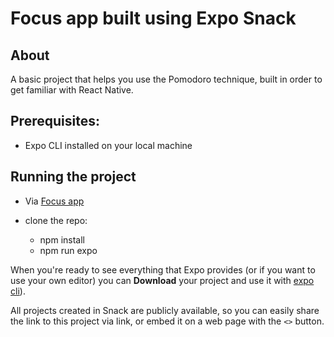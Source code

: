 # Focus app built using Expo Snack

## About 
A basic project that helps you use the Pomodoro technique, built in order to get familiar with React Native.

## Prerequisites:
- Expo CLI installed on your local machine

## Running the project
- Via [Focus app](https://snack.expo.dev/@brigilets/focustime)
  
- clone the repo:
   - npm install
   - npm run expo

When you're ready to see everything that Expo provides (or if you want to use your own editor) you can **Download** your project and use it with [expo cli](https://docs.expo.dev/get-started/installation/#expo-cli)).

All projects created in Snack are publicly available, so you can easily share the link to this project via link, or embed it on a web page with the `<>` button.



